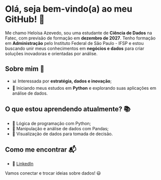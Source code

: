 # Olá, seja bem-vindo(a) ao meu GitHub! 👋

Me chamo Heloísa Azevedo, sou uma estudante de **Ciência de Dados** na Fatec, com previsão de formação em **dezembro de 2027**. Tenho formação em **Administração** pelo Instituto Federal de São Paulo - IFSP e estou buscando unir meus conhecimentos em **negócios e dados** para criar soluções inovadoras e orientadas por análise.

## Sobre mim 🚀
- 📊 Interessada por **estratégia, dados e inovação**;
- 🐍 Iniciando meus estudos em **Python** e explorando suas aplicações em análise de dados.

## O que estou aprendendo atualmente? 📚
- 📌 Lógica de programação com Python;
- 📌 Manipulação e análise de dados com Pandas;
- 📌 Visualização de dados para tomada de decisão.

## Como me encontrar 📬
- 💼 [LinkedIn](www.linkedin.com/in/heloísa-azevedo)  

Vamos conectar e trocar ideias sobre dados! 😃
